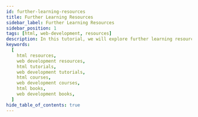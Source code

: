 ```yaml
---
id: further-learning-resources
title: Further Learning Resources
sidebar_label: Further Learning Resources
sidebar_position: 1
tags: [html, web-development, resources]
description: In this tutorial, we will explore further learning resources for HTML and web development.
keywords:
  [
    html resources,
    web development resources,
    html tutorials,
    web development tutorials,
    html courses,
    web development courses,
    html books,
    web development books,
  ]
hide_table_of_contents: true
---
```


<Comming />